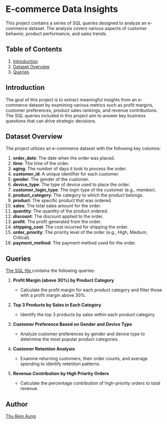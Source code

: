 # E-commerce Data Insights

This project contains a series of SQL queries designed to analyze an e-commerce dataset. The analysis covers various aspects of customer behavior, product performance, and sales trends.

## Table of Contents

1. [Introduction](#introduction)
2. [Dataset Overview](#dataset-overview)
3. [Queries](#queries)

## Introduction

The goal of this project is to extract meaningful insights from an e-commerce dataset by examining various metrics such as profit margins, customer preferences, product sales rankings, and revenue contributions. The SQL queries included in this project aim to answer key business questions that can drive strategic decisions.

## Dataset Overview

The project utilizes an e-commerce dataset with the following key columns:

1. **order_date**: The date when the order was placed.
2. **time**: The time of the order.
3. **aging**: The number of days it took to process the order.
4. **customer_id**: A unique identifier for each customer.
5. **gender**: The gender of the customer.
6. **device_type**: The type of device used to place the order.
7. **customer_login_type**: The login type of the customer (e.g., member).
8. **product_category**: The category to which the product belongs.
9. **product**: The specific product that was ordered.
10. **sales**: The total sales amount for the order.
11. **quantity**: The quantity of the product ordered.
12. **discount**: The discount applied to the order.
13. **profit**: The profit generated from the order.
14. **shipping_cost**: The cost incurred for shipping the order.
15. **order_priority**: The priority level of the order (e.g., High, Medium, Critical).
16. **payment_method**: The payment method used for the order.

## Queries

[The SQL file ](https://github.com/trareinaung/E-Commerce-Data-Analysis/blob/main/e_commerce-data_analysis.sql)contains the following queries:

1. **Profit Margin (above 30%) by Product Category**
   - Calculate the profit margin for each product category and filter those with a profit margin above 30%.

2. **Top 3 Products by Sales in Each Category**
   - Identify the top 3 products by sales within each product category.

3. **Customer Preference Based on Gender and Device Type**
   - Analyze customer preferences by gender and device type to determine the most popular product categories.

4. **Customer Retention Analysis**
   - Examine returning customers, their order counts, and average spending to identify retention patterns.

5. **Revenue Contribution by High Priority Orders**
   - Calculate the percentage contribution of high-priority orders to total revenue.

## Author

[Thu Rein Aung](https://github.com/trareinaung)
